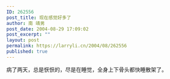 ```yaml
---
ID: 262556
post_title: 现在感觉好多了
author: 南 靖男
post_date: 2004-08-29 17:09:02
post_excerpt: ""
layout: post
permalink: https://larryli.cn/2004/08/262556
published: true
---
```

病了两天，总是恹恹的，尽是在睡觉，全身上下骨头都快睡散架了。